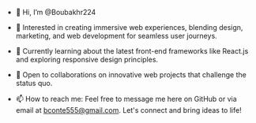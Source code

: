 - 👋 Hi, I’m @Boubakhr224

- 👀 Interested in creating immersive web experiences, blending design, marketing, and web development for seamless user journeys.

- 🌱 Currently learning about the latest front-end frameworks like React.js and exploring responsive design principles.

- 💞️ Open to collaborations on innovative web projects that challenge the status quo.

- 📫 How to reach me: Feel free to message me here on GitHub or via email at bconte555@gmail.com. Let's connect and bring ideas to life!

<!---
Boubakhr224/Boubakhr224 is a ✨ special ✨ repository because its `README.md` (this file) appears on your GitHub profile.
You can click the Preview link to take a look at your changes.
--->
